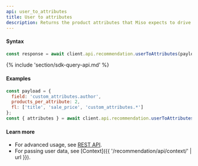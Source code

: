 ```yaml
---
api: user_to_attributes
title: User to attributes
description: Returns the product attributes that Miso expects to drive a conversion for the current user.
---
```


#### Syntax
```js
const response = await client.api.recommendation.userToAttributes(payload, options);
```

{% include 'section/sdk-query-api.md' %}

#### Examples
```js
const payload = {
  field: 'custom_attributes.author',
  products_per_attribute: 2,
  fl: ['title', 'sale_price', 'custom_attributes.*']
};
const { attributes } = await client.api.recommendation.userToAttributes(payload);
```

#### Learn more
* For advanced usage, see [REST API](https://api.askmiso.com/#tag/Recommendation-APIs/operation/user_to_attributes_v1_recommendation_user_to_attributes_post).
* For passing user data, see [Context]({{ '/recommendation/api/context/' | url }}).
